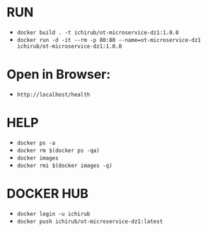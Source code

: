 # RUN
- ```docker build . -t ichirub/ot-microservice-dz1:1.0.0```
- ```docker run -d -it --rm -p 80:80 --name=ot-microservice-dz1 ichirub/ot-microservice-dz1:1.0.0```

# Open in Browser:
- ```http://localhost/health```

# HELP
- ```docker ps -a```
- ```docker rm $(docker ps -qa)```
- ```docker images```
- ```docker rmi $(docker images -q)```

# DOCKER HUB
- ```docker login -u ichirub```
- ```docker push ichirub/ot-microservice-dz1:latest```